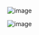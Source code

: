 
![image](https://github.com/user-attachments/assets/ebd18ece-8123-49b8-adf5-fb884db2482a)


![image](https://github.com/user-attachments/assets/6e756e76-1ece-482d-aa57-a0371d9ca6f5)

